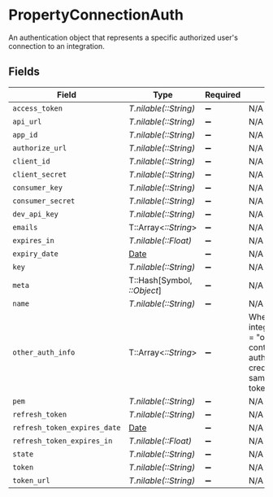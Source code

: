 # PropertyConnectionAuth

An authentication object that represents a specific authorized user's connection to an integration.


## Fields

| Field                                                                                                                     | Type                                                                                                                      | Required                                                                                                                  | Description                                                                                                               |
| ------------------------------------------------------------------------------------------------------------------------- | ------------------------------------------------------------------------------------------------------------------------- | ------------------------------------------------------------------------------------------------------------------------- | ------------------------------------------------------------------------------------------------------------------------- |
| `access_token`                                                                                                            | *T.nilable(::String)*                                                                                                     | :heavy_minus_sign:                                                                                                        | N/A                                                                                                                       |
| `api_url`                                                                                                                 | *T.nilable(::String)*                                                                                                     | :heavy_minus_sign:                                                                                                        | N/A                                                                                                                       |
| `app_id`                                                                                                                  | *T.nilable(::String)*                                                                                                     | :heavy_minus_sign:                                                                                                        | N/A                                                                                                                       |
| `authorize_url`                                                                                                           | *T.nilable(::String)*                                                                                                     | :heavy_minus_sign:                                                                                                        | N/A                                                                                                                       |
| `client_id`                                                                                                               | *T.nilable(::String)*                                                                                                     | :heavy_minus_sign:                                                                                                        | N/A                                                                                                                       |
| `client_secret`                                                                                                           | *T.nilable(::String)*                                                                                                     | :heavy_minus_sign:                                                                                                        | N/A                                                                                                                       |
| `consumer_key`                                                                                                            | *T.nilable(::String)*                                                                                                     | :heavy_minus_sign:                                                                                                        | N/A                                                                                                                       |
| `consumer_secret`                                                                                                         | *T.nilable(::String)*                                                                                                     | :heavy_minus_sign:                                                                                                        | N/A                                                                                                                       |
| `dev_api_key`                                                                                                             | *T.nilable(::String)*                                                                                                     | :heavy_minus_sign:                                                                                                        | N/A                                                                                                                       |
| `emails`                                                                                                                  | T::Array<*::String*>                                                                                                      | :heavy_minus_sign:                                                                                                        | N/A                                                                                                                       |
| `expires_in`                                                                                                              | *T.nilable(::Float)*                                                                                                      | :heavy_minus_sign:                                                                                                        | N/A                                                                                                                       |
| `expiry_date`                                                                                                             | [Date](https://ruby-doc.org/stdlib-2.6.1/libdoc/date/rdoc/Date.html)                                                      | :heavy_minus_sign:                                                                                                        | N/A                                                                                                                       |
| `key`                                                                                                                     | *T.nilable(::String)*                                                                                                     | :heavy_minus_sign:                                                                                                        | N/A                                                                                                                       |
| `meta`                                                                                                                    | T::Hash[Symbol, *::Object*]                                                                                               | :heavy_minus_sign:                                                                                                        | N/A                                                                                                                       |
| `name`                                                                                                                    | *T.nilable(::String)*                                                                                                     | :heavy_minus_sign:                                                                                                        | N/A                                                                                                                       |
| `other_auth_info`                                                                                                         | T::Array<*::String*>                                                                                                      | :heavy_minus_sign:                                                                                                        | When integration.auth_type = "other", this field contains the authentication credentials in the same order as token_names |
| `pem`                                                                                                                     | *T.nilable(::String)*                                                                                                     | :heavy_minus_sign:                                                                                                        | N/A                                                                                                                       |
| `refresh_token`                                                                                                           | *T.nilable(::String)*                                                                                                     | :heavy_minus_sign:                                                                                                        | N/A                                                                                                                       |
| `refresh_token_expires_date`                                                                                              | [Date](https://ruby-doc.org/stdlib-2.6.1/libdoc/date/rdoc/Date.html)                                                      | :heavy_minus_sign:                                                                                                        | N/A                                                                                                                       |
| `refresh_token_expires_in`                                                                                                | *T.nilable(::Float)*                                                                                                      | :heavy_minus_sign:                                                                                                        | N/A                                                                                                                       |
| `state`                                                                                                                   | *T.nilable(::String)*                                                                                                     | :heavy_minus_sign:                                                                                                        | N/A                                                                                                                       |
| `token`                                                                                                                   | *T.nilable(::String)*                                                                                                     | :heavy_minus_sign:                                                                                                        | N/A                                                                                                                       |
| `token_url`                                                                                                               | *T.nilable(::String)*                                                                                                     | :heavy_minus_sign:                                                                                                        | N/A                                                                                                                       |
